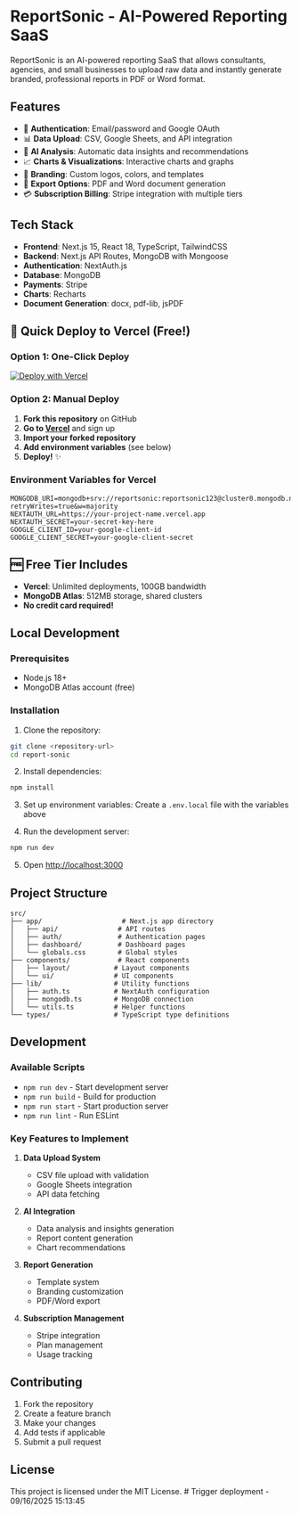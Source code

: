 # ReportSonic - AI-Powered Reporting SaaS

ReportSonic is an AI-powered reporting SaaS that allows consultants, agencies, and small businesses to upload raw data and instantly generate branded, professional reports in PDF or Word format.

## Features

- 🔐 **Authentication**: Email/password and Google OAuth
- 📊 **Data Upload**: CSV, Google Sheets, and API integration
- 🤖 **AI Analysis**: Automatic data insights and recommendations
- 📈 **Charts & Visualizations**: Interactive charts and graphs
- 🎨 **Branding**: Custom logos, colors, and templates
- 📄 **Export Options**: PDF and Word document generation
- 💳 **Subscription Billing**: Stripe integration with multiple tiers

## Tech Stack

- **Frontend**: Next.js 15, React 18, TypeScript, TailwindCSS
- **Backend**: Next.js API Routes, MongoDB with Mongoose
- **Authentication**: NextAuth.js
- **Database**: MongoDB
- **Payments**: Stripe
- **Charts**: Recharts
- **Document Generation**: docx, pdf-lib, jsPDF

## 🚀 Quick Deploy to Vercel (Free!)

### Option 1: One-Click Deploy
[![Deploy with Vercel](https://vercel.com/button)](https://vercel.com/new/clone?repository-url=https://github.com/yourusername/report-sonic)

### Option 2: Manual Deploy
1. **Fork this repository** on GitHub
2. **Go to [Vercel](https://vercel.com)** and sign up
3. **Import your forked repository**
4. **Add environment variables** (see below)
5. **Deploy!** ✨

### Environment Variables for Vercel
```env
MONGODB_URI=mongodb+srv://reportsonic:reportsonic123@cluster0.mongodb.net/reportsonic?retryWrites=true&w=majority
NEXTAUTH_URL=https://your-project-name.vercel.app
NEXTAUTH_SECRET=your-secret-key-here
GOOGLE_CLIENT_ID=your-google-client-id
GOOGLE_CLIENT_SECRET=your-google-client-secret
```

## 🆓 Free Tier Includes
- **Vercel**: Unlimited deployments, 100GB bandwidth
- **MongoDB Atlas**: 512MB storage, shared clusters
- **No credit card required!**

## Local Development

### Prerequisites
- Node.js 18+ 
- MongoDB Atlas account (free)

### Installation
1. Clone the repository:
```bash
git clone <repository-url>
cd report-sonic
```

2. Install dependencies:
```bash
npm install
```

3. Set up environment variables:
Create a `.env.local` file with the variables above

4. Run the development server:
```bash
npm run dev
```

5. Open [http://localhost:3000](http://localhost:3000)

## Project Structure

```
src/
├── app/                    # Next.js app directory
│   ├── api/               # API routes
│   ├── auth/              # Authentication pages
│   ├── dashboard/         # Dashboard pages
│   └── globals.css        # Global styles
├── components/            # React components
│   ├── layout/           # Layout components
│   └── ui/               # UI components
├── lib/                  # Utility functions
│   ├── auth.ts           # NextAuth configuration
│   ├── mongodb.ts        # MongoDB connection
│   └── utils.ts          # Helper functions
└── types/                # TypeScript type definitions
```

## Development

### Available Scripts

- `npm run dev` - Start development server
- `npm run build` - Build for production
- `npm run start` - Start production server
- `npm run lint` - Run ESLint

### Key Features to Implement

1. **Data Upload System**
   - CSV file upload with validation
   - Google Sheets integration
   - API data fetching

2. **AI Integration**
   - Data analysis and insights generation
   - Report content generation
   - Chart recommendations

3. **Report Generation**
   - Template system
   - Branding customization
   - PDF/Word export

4. **Subscription Management**
   - Stripe integration
   - Plan management
   - Usage tracking

## Contributing

1. Fork the repository
2. Create a feature branch
3. Make your changes
4. Add tests if applicable
5. Submit a pull request

## License

This project is licensed under the MIT License.
#   T r i g g e r   d e p l o y m e n t   -   0 9 / 1 6 / 2 0 2 5   1 5 : 1 3 : 4 5  
 